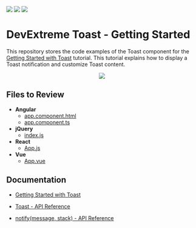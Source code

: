 <!-- default badges list -->
![](https://img.shields.io/endpoint?url=https://codecentral.devexpress.com/api/v1/VersionRange/494047551/21.1.3%2B)
[![](https://img.shields.io/badge/Open_in_DevExpress_Support_Center-FF7200?style=flat-square&logo=DevExpress&logoColor=white)](https://supportcenter.devexpress.com/ticket/details/T1090067)
[![](https://img.shields.io/badge/📖_How_to_use_DevExpress_Examples-e9f6fc?style=flat-square)](https://docs.devexpress.com/GeneralInformation/403183)
<!-- default badges end -->
# DevExtreme Toast - Getting Started

This repository stores the code examples of the Toast component for the [Getting Started with Toast](https://js.devexpress.com/Documentation/Guide/UI_Components/Toast/Getting_Started_with_Toast/) tutorial. This tutorial explains how to display a Toast notification and customize Toast content.

<div align="center"><img src="./toast.gif" /></div>

## Files to Review

- **Angular**
    - [app.component.html](angular/src/app/app.component.html)
    - [app.component.ts](angular/src/app/app.component.ts)
- **jQuery**
    - [index.js](jquery/src/index.js)
- **React**
    - [App.js](react/src/App.js)
- **Vue**
    - [App.vue](vue/src/App.vue)

## Documentation

- [Getting Started with Toast](https://js.devexpress.com/Documentation/Guide/UI_Components/Toast/Getting_Started_with_Toast/)

- [Toast - API Reference](https://js.devexpress.com/Documentation/ApiReference/UI_Components/dxToast/)

- [notify(message, stack) - API Reference](https://js.devexpress.com/Documentation/ApiReference/Common/Utils/ui/#notifymessage_stack)

